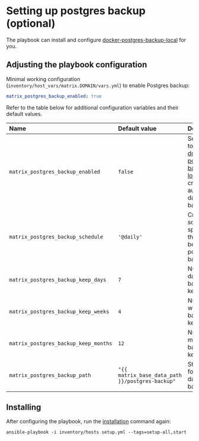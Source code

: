 # Setting up postgres backup (optional)

The playbook can install and configure [docker-postgres-backup-local](https://github.com/prodrigestivill/docker-postgres-backup-local) for you.

## Adjusting the playbook configuration

Minimal working configuration (`inventory/host_vars/matrix.DOMAIN/vars.yml`) to enable Postgres backup:

```yaml
matrix_postgres_backup_enabled: true
```

Refer to the table below for additional configuration variables and their default values.


| Name                              | Default value                | Description                                                      |
| :-------------------------------- | :--------------------------- | :--------------------------------------------------------------- |
|`matrix_postgres_backup_enabled`|`false`|Set to true to use [docker-postgres-backup-local](https://github.com/prodrigestivill/docker-postgres-backup-local) to create automatic database backups|
|`matrix_postgres_backup_schedule`| `'@daily'` |Cron-schedule specifying the interval between postgres backups.|
|`matrix_postgres_backup_keep_days`|`7`|Number of daily backups to keep|
|`matrix_postgres_backup_keep_weeks`|`4`|Number of weekly backups to keep|
|`matrix_postgres_backup_keep_months`|`12`|Number of monthly backups to keep|
|`matrix_postgres_backup_path` | `"{{ matrix_base_data_path }}/postgres-backup"` | Storagepath for the database backups|


## Installing

After configuring the playbook, run the [installation](installing.md) command again:

```
ansible-playbook -i inventory/hosts setup.yml --tags=setup-all,start
```
